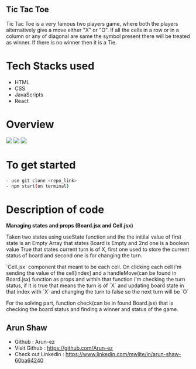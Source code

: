 ## Tic Tac Toe

Tic Tac Toe is a very famous two players game, where both the players alternatively give a move either "X" or "O". If all the cells in a row or in a column or any of diagonal are same the symbol present there will be treated as winner. If there is no winner then it is a Tie.

# Tech Stacks used

- HTML
- CSS
- JavaScripts
- React

# Overview

<img src="https://arunshaw.vercel.app/static/media/tic_tac_toe_1.7de643cdd1a9aa3a1d84.png"/>

<img src="https://arunshaw.vercel.app/static/media/tic_tac_toe_3.5d3cb3d885197311dbfc.png"/>

<img src="https://arunshaw.vercel.app/static/media/tic_tac_toe_4.d72c799fd2ad137b3a58.png"/>

# To get started

```bash
- use git clone <repo_link>
- npm start(on terminal)
```

# Description of code

**Managing states and props (Board.jsx and Cell.jsx)**

<p> Taken two states using useState function and the the initilal value of first state is an Empty Array that states Board is Empty and 2nd one is a boolean value True that states current turn is of X, first one used to store the current status of board and second one is for changing the turn. </p>

<p> `Cell.jsx` component that meant to be each cell. On clicking each cell i'm sending the value of the cell[index] and a handleMove(can be found in Board.jsx) function as props and within that function i'm checking the turn status, if it is true that means the turn is of `X` and updating board state in that index with `X` and changing the turn to false so the next turn will be `O` </p>

<p> For the solving part, function check(can be in found Board.jsx) that is checking the board status and finding a winner and status of the game. </p>

## Arun Shaw
- Github : Arun-ez
- Visit Github : https://github.com/Arun-ez
- Check out Linkedin : https://www.linkedin.com/mwlite/in/arun-shaw-60ba64240
